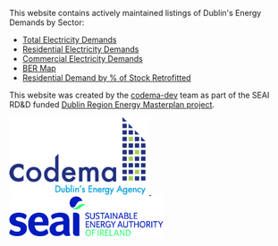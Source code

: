 This website contains actively maintained listings of Dublin's Energy Demands by Sector:

- [Total Electricity Demands](Electricity-Demands.md)
- [Residential Electricity Demands](Residential-Electricity.md)
- [Commercial Electricity Demands](Commercial-Electricity.md)
- [BER Map](BER-Map.md)
- [Residential Demand by % of Stock Retrofitted](Residential-Retrofit.md)


This website was created by the [codema-dev](https://github.com/codema-dev/) team as part of the SEAI RD&D funded [Dublin Region Energy Masterplan project](https://www.codema.ie/projects/local-projects/dublin-region-energy-master-plan/).

<a href="https://www.codema.ie/">
  <img src="img/logos/codema.png" width="250px">
</a>
&emsp;
&emsp;
<a href="https://www.seai.ie">
    <img src="img/logos/seai.png" width="275px"> 
</a> 